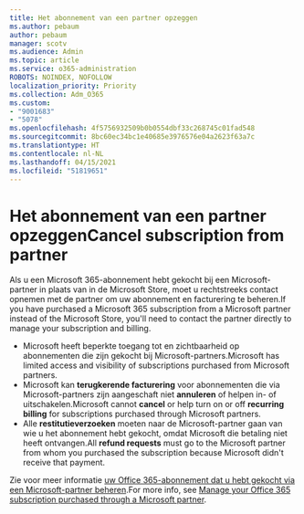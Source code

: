 ```yaml
---
title: Het abonnement van een partner opzeggen
ms.author: pebaum
author: pebaum
manager: scotv
ms.audience: Admin
ms.topic: article
ms.service: o365-administration
ROBOTS: NOINDEX, NOFOLLOW
localization_priority: Priority
ms.collection: Adm_O365
ms.custom:
- "9001683"
- "5078"
ms.openlocfilehash: 4f5756932509b0b0554dbf33c268745c01fad548
ms.sourcegitcommit: 8bc60ec34bc1e40685e3976576e04a2623f63a7c
ms.translationtype: HT
ms.contentlocale: nl-NL
ms.lasthandoff: 04/15/2021
ms.locfileid: "51819651"
---
```

# <a name="cancel-subscription-from-partner"></a><span data-ttu-id="013b9-102">Het abonnement van een partner opzeggen</span><span class="sxs-lookup"><span data-stu-id="013b9-102">Cancel subscription from partner</span></span>

<span data-ttu-id="013b9-103">Als u een Microsoft 365-abonnement hebt gekocht bij een Microsoft-partner in plaats van in de Microsoft Store, moet u rechtstreeks contact opnemen met de partner om uw abonnement en facturering te beheren.</span><span class="sxs-lookup"><span data-stu-id="013b9-103">If you have purchased a Microsoft 365 subscription from a Microsoft partner instead of the Microsoft Store, you'll need to contact the partner directly to manage your subscription and billing.</span></span>

- <span data-ttu-id="013b9-104">Microsoft heeft beperkte toegang tot en zichtbaarheid op abonnementen die zijn gekocht bij Microsoft-partners.</span><span class="sxs-lookup"><span data-stu-id="013b9-104">Microsoft has limited access and visibility of subscriptions purchased from Microsoft partners.</span></span> 
- <span data-ttu-id="013b9-105">Microsoft kan **terugkerende facturering** voor abonnementen die via Microsoft-partners zijn aangeschaft niet **annuleren** of helpen in- of uitschakelen.</span><span class="sxs-lookup"><span data-stu-id="013b9-105">Microsoft cannot **cancel** or help turn on or off **recurring billing** for subscriptions purchased through Microsoft partners.</span></span> 
- <span data-ttu-id="013b9-106">Alle **restitutieverzoeken** moeten naar de Microsoft-partner gaan van wie u het abonnement hebt gekocht, omdat Microsoft die betaling niet heeft ontvangen.</span><span class="sxs-lookup"><span data-stu-id="013b9-106">All **refund requests** must go to the Microsoft partner from whom you purchased the subscription because Microsoft didn't receive that payment.</span></span> 

<span data-ttu-id="013b9-107">Zie voor meer informatie [uw Office 365-abonnement dat u hebt gekocht via een Microsoft-partner beheren](https://support.microsoft.com/help/4230739/microsoft-account-manage-office-365-subscription-from-third-party).</span><span class="sxs-lookup"><span data-stu-id="013b9-107">For more info, see [Manage your Office 365 subscription purchased through a Microsoft partner](https://support.microsoft.com/help/4230739/microsoft-account-manage-office-365-subscription-from-third-party).</span></span> 

